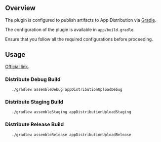 ## Overview

The plugin is configured to publish artifacts to App Distribution via [Gradle](https://firebase.google.com/docs/app-distribution/android/distribute-gradle?apptype=apk).

The configuration of the plugin is available in `app/build.gradle`.

Ensure that you follow all the required configurations before proceeding.

## Usage

[Official link](https://firebase.google.com/docs/app-distribution/android/distribute-gradle?apptype=apk#step_4_distribute_your_app_to_testers).

### Distribute Debug Build

```
   ./gradlew assembleDebug appDistributionUploadDebug
```

### Distribute Staging Build

```
   ./gradlew assembleStaging appDistributionUploadStaging
```

### Distribute Release Build

```
   ./gradlew assembleRelease appDistributionUploadRelease
```